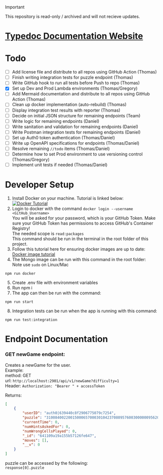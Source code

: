 > [!IMPORTANT]  
> This repository is read-only / archived and will not recieve updates.

# [Typedoc Documentation Website](https://sudokuru.github.io/Backend/)<br>

# Todo

- [ ] Add license file and distribute to all repos using GitHub Action (Thomas)
- [ ] Finish writing integration tests for puzzle endpoint (Thomas)
- [ ] Write GitHub hook to run all tests before Push to repo (Thomas)
- [x] Set up Dev and Prod Lambda environments (Thomas/Gregory)
- [ ] Add Mermaid documentation and distribute to all repos using GitHub Action (Thomas)
- [ ] Clean up docker implementation (auto-rebuild) (Thomas)
- [ ] Display integration test results with reporter (Thomas)
- [ ] Decide on initial JSON structure for remaining endpoints (Team)
- [ ] Write logic for remaining endpoints (Daniel)
- [ ] Write sanitation and validation for remaining endpoints (Daniel)
- [ ] Write Postman integration tests for remaining endpoints (Daniel)
- [ ] Set up Auth0 token authentication (Thomas/Daniel)
- [ ] Write up OpenAPI specifications for endpoints (Thomas/Daniel)
- [ ] Resolve remaining ```//todo``` items (Thomas/Daniel)
- [ ] Determine how to set Prod environment to use versioning control (Thomas/Gregory)
- [ ] Implement unit tests if needed (Thomas/Daniel)

# Developer Setup

1. Install Docker on your machine. Tutorial is linked below:<br>
   [![Docker Tutorial](https://img.youtube.com/vi/2ezNqqaSjq8/0.jpg)](https://www.youtube.com/watch?v=2ezNqqaSjq8)<br>
2. Login to docker with the command ```docker login --username <GitHub_Username>```<br>
   You will be asked for your password, which is your GitHub Token. Make sure your GitHub Token has permissions to access GitHub's Container Registry!<br>
   The needed scope is ```read:packages```<br>
   This command should be run in the terminal in the root folder of this project.<br>
3. Follow this tutorial here for ensuring docker images are up to date: [Docker image tutorial](https://phoenixnap.com/kb/update-docker-image-container)<br>
4. The Mongo image can be run with this command in the root folder:<br>
   Note use ```sudo``` on Linux/Mac<br>
```console
npm run docker
```
5. Create .env file with environment variables
6. Run npm i
7. The app can then be run with the command:<br>
```console
npm run start
```
8. Integration tests can be run when the app is running with this command:<br>
```console
npm run test:integration
```

# Endpoint Documentation

### GET newGame endpoint:<br>
Creates a newGame for the user.<br>
Example:<br>
method: GET<br>
url: ```http://localhost:2901/api/v1/newGame?difficulty=1``` <br>
Header: ```Authorization: "Bearer " + accessToken``` <br>

Returns: <br>
```json
[
    {
        "userID": "auth0|639440c8f2906775079c7254",
        "puzzle": "310084002200150006570003010423708095760030000009562030050006070007000900000001500",
        "currentTime": 0,
        "numHintsAskedFor": 0,
        "numWrongCellsPlayed": 0,
        "_id": "641109a19a155b57126fe647",
        "moves": [],
        "__v": 0
    }
]
```
puzzle can be accessed by the following:<br>
```response[0].puzzle``` <br>



